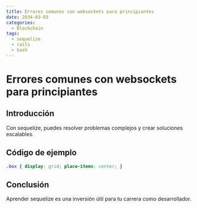 ```yaml
---
title: Errores comunes con websockets para principiantes
date: 2034-03-03
categories:
  - Blockchain
tags:
  - sequelize
  - rails
  - bash
---
```


# Errores comunes con websockets para principiantes

## Introducción

Con sequelize, puedes resolver problemas complejos y crear soluciones escalables.

## Código de ejemplo

```css
.box { display: grid; place-items: center; }
```

## Conclusión

Aprender sequelize es una inversión útil para tu carrera como desarrollador.
